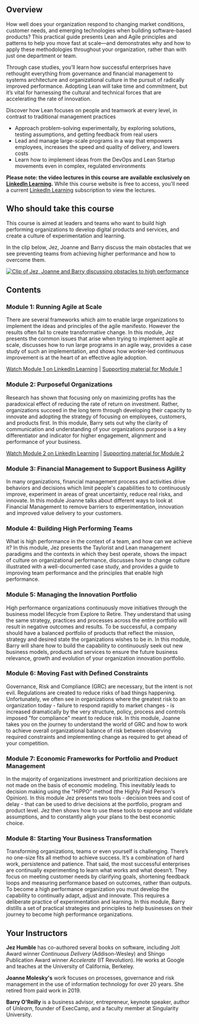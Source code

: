 ## Overview

How well does your organization respond to changing market conditions, customer needs, and emerging technologies when building software-based products? This practical guide presents Lean and Agile principles and patterns to help you move fast at scale—and demonstrates why and how to apply these methodologies throughout your organization, rather than with just one department or team.

Through case studies, you’ll learn how successful enterprises have rethought everything from governance and financial management to systems architecture and organizational culture in the pursuit of radically improved performance. Adopting Lean will take time and commitment, but it’s vital for harnessing the cultural and technical forces that are accelerating the rate of innovation.

Discover how Lean focuses on people and teamwork at every level, in contrast to traditional management practices

* Approach problem-solving experimentally, by exploring solutions, testing assumptions, and getting feedback from real users
* Lead and manage large-scale programs in a way that empowers employees, increases the speed and quality of delivery, and lowers costs
* Learn how to implement ideas from the DevOps and Lean Startup movements even in complex, regulated environments

**Please note: the video lectures in this course are available exclusively on [LinkedIn Learning](https://www.linkedin.com/learning/).** While this course website is free to access, you'll need a current [LinkedIn Learning](https://www.linkedin.com/learning/) subscription to view the lectures.

## Who should take this course

This course is aimed at leaders and teams who want to build high performing organizations to develop digital products and services, and create a culture of experimentation and learning.

In the clip below, Jez, Joanne and Barry discuss the main obstacles that we see preventing teams from achieving higher performance and how to overcome them.

[![Clip of Jez, Joanne and Barry discussing obstacles to high performance](https://img.youtube.com/vi/dtzaoGJlAwk/0.jpg)](https://www.youtube.com/watch?v=dtzaoGJlAwk)

## Contents

### Module 1: Running Agile at Scale

There are several frameworks which aim to enable large organizations to implement the ideas and principles of the agile manifesto. However the results often fail to create transformative change. In this module, Jez presents the common issues that arise when trying to implement agile at scale, discusses how to run large programs in an agile way, provides a case study of such an implementation, and shows how worker-led continuous improvement is at the heart of an effective agile adoption.

[Watch Module 1 on LinkedIn Learning](https://www.linkedin.com/learning/lean-technology-strategy-running-agile-at-scale) &#124; [Supporting material for Module 1](module1.html)

### Module 2: Purposeful Organizations

Research has shown that focusing only on maximizing profits has the paradoxical effect of reducing the rate of return on investment. Rather, organizations succeed in the long term through developing their capacity to innovate and adopting the strategy of focusing on employees, customers, and products first. In this module, Barry sets out why the clarity of communication and understanding of your organizations purpose is a key differentiator and indicator for higher engagement, alignment and performance of your business.

[Watch Module 2 on LinkedIn Learning](https://www.linkedin.com/learning/lean-technology-strategy-purposeful-organizations) &#124; [Supporting material for Module 2](module2.html)

### Module 3: Financial Management to Support Business Agility

In many organizations, financial management process and activities drive behaviors and decisions which limit people's capabilities to to continuously improve, experiment in areas of great uncertainty, reduce real risks, and innovate. In this module Joanne talks about different ways to look at Financial Management to remove barriers to experimentation, innovation and improved value delivery to your customers.

### Module 4: Building High Performing Teams

What is high performance in the context of a team, and how can we achieve it? In this module, Jez presents the Taylorist and Lean management paradigms and the contexts in which they best operate, shows the impact of culture on organizational performance, discusses how to change culture illustrated with a well-documented case study, and provides a guide to improving team performance and the principles that enable high performance.

### Module 5: Managing the Innovation Portfolio

High performance organizations continuously move initiatives through the business model lifecycle from Explore to Retire. They understand that using the same strategy, practices and processes across the entire portfolio will result in negative outcomes and results. To be successful, a company should have a balanced portfolio of products that reflect the mission, strategy and desired state the organizations wishes to be in. In this module, Barry will share how to build the capability to continuously seek out new business models, products and services to ensure the future business relevance, growth and evolution of your organization innovation portfolio.

### Module 6: Moving Fast with Defined Constraints

Governance, Risk and Compliance (GRC) are necessary, but the intent is not evil. Regulations are created to reduce risks of bad things happening. Unfortunately, we often see in organizations where the greatest risk to an organization today - failure to respond rapidly to market changes - is increased dramatically by the very structure, policy, process and controls imposed "for compliance" meant to reduce risk. In this module, Joanne takes you on the journey to understand the world of GRC and how to work to achieve overall organizational balance of risk between observing required constraints and implementing change as required to get ahead of your competition.

### Module 7: Economic Frameworks for Portfolio and Product Management

In the majority of organizations investment and prioritization decisions are not made on the basis of economic modeling. This inevitably leads to decision making using the "HiPPO" method (the Highly Paid Person's Opinion). In this module Jez presents two tools - decision trees and cost of delay - that can be used to drive decisions at the portfolio, program and product level. Jez then shows how to use these tools to expose and validate assumptions, and to constantly align your plans to the best economic choice.

### Module 8: Starting Your Business Transformation

Transforming organizations, teams or even yourself is challenging. There’s no one-size fits all method to achieve success. It’s a combination of hard work, persistence and patience. That said, the most successful enterprises are continually experimenting to learn what works and what doesn’t. They focus on meeting customer needs by clarifying goals, shortening feedback loops and measuring performance based on outcomes, rather than outputs. To become a high performance organization you must develop the capability to continually adapt, adjust and innovate. This requires a deliberate practice of experimentation and learning. In this module, Barry distills a set of practical strategies and principles to help businesses on their journey to become high performance organizations.

## Your Instructors

**Jez Humble** has co-authored several books on software, including Jolt Award winner _Continuous Delivery_ (Addison-Wesley) and Shingo Publication Award winner _Accelerate_ (IT Revolution). He works at Google and teaches at the University of California, Berkeley.

**Joanne Molesky's** work focuses on processes, governance and risk management in the use of information technology for over 20 years. She retired from paid work in 2019.

**Barry O'Reilly** is a business advisor, entrepreneur, keynote speaker, author of _Unlearn_, founder of ExecCamp, and a faculty member at Singularity University.